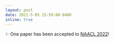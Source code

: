```yaml
---
layout: post
date: 2021-5-05 15:59:00-0400
inline: true
---
```


✨ One paper has been accepted to [NAACL 2022](https://2022.naacl.org/)!
